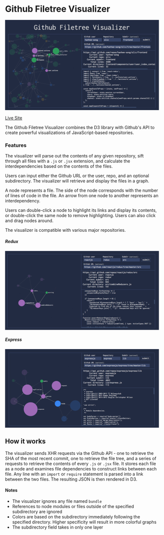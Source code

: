 # Github Filetree Visualizer

![example image](https://github.com/hanhee-song/github-visualizer/blob/master/docs/image_0.png?raw=true)

[Live Site](https://hanhee-song.github.io/project-visualizer/)

The Github Filetree Visualizer combines the D3 library with Github's API to create powerful visualizations of JavaScript-based repositories.

### Features

The visualizer will parse out the contents of any given repository, sift through all files with a ```.js``` or ```.jsx``` extension, and calculate the interdependencies based on the contents of the files.

Users can input either the Github URL or the user, repo, and an optional subdirectory. The visualizer will retrieve and display the files in a graph.

A node represents a file. The side of the node corresponds with the number of lines of code in the file. An arrow from one node to another represents an interdependency.

Users can double-click a node to highlight its links and display its contents, or double-click the same node to remove highlighting. Users can also click and drag nodes around.

The visualizer is compatible with various major repositories.

##### Redux

![highlighting node example](https://github.com/hanhee-song/github-visualizer/blob/master/docs/image_1.png?raw=true)

##### Express

![highlighting node example](https://github.com/hanhee-song/github-visualizer/blob/master/docs/image_2.png?raw=true)

## How it works

The visualizer sends XHR requests via the Github API - one to retrieve the SHA of the most recent commit, one to retrieve the file tree, and a series of requests to retrieve the contents of every ```.js``` or ```.jsx``` file. It stores each file as a node and examines file dependencies to construct links between each file. Any line with an ```import``` or ```require``` statement is parsed into a link between the two files. The resulting JSON is then rendered in D3.

#### Notes

* The visualizer ignores any file named ```bundle```
* References to node modules or files outside of the specified subdirectory are ignored
* Colors are based on the subdirectory immediately following the specified directory. Higher specificity will result in more colorful graphs
* The subdirectory field takes in only one layer
